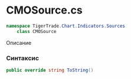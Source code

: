 
# CMOSource.cs
```csharp
namespace TigerTrade.Chart.Indicators.Sources  
    class CMOSource
```

Описание

### Синтаксис
```csharp
public override string ToString()
```
